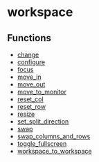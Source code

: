 # workspace

## Functions
* [change]()
* [configure]()
* [focus]()
* [move_in]()
* [move_out]()
* [move_to_monitor]()
* [reset_col]()
* [reset_row]()
* [resize]()
* [set_split_direction]()
* [swap]()
* [swap_columns_and_rows]()
* [toggle_fullscreen]()
* [workspace_to_workspace]()
